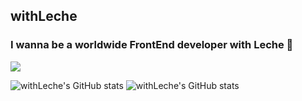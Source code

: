 ## withLeche 
### I wanna be a worldwide FrontEnd developer with Leche 🐺
<a href="#" target="_blank"><img src="https://img.shields.io/badge/HTML5-#000000?style=flat&logo=appveyor&logoColor=#bbb"/></a>
<!--
**withLeche/withLeche** is a ✨ _special_ ✨ repository because its `README.md` (this file) appears on your GitHub profile.

Here are some ideas to get you started:

- 🔭 I’m currently working on ...
- 🌱 I’m currently learning ...
- 👯 I’m looking to collaborate on ...
- 🤔 I’m looking for help with ...
- 💬 Ask me about ...
- 📫 How to reach me: ...
- 😄 Pronouns: ...
- ⚡ Fun fact: ...
-->
![withLeche's GitHub stats](https://github-readme-stats.vercel.app/api?username=withLeche&theme=tokyonight&show_icons=true)
![withLeche's GitHub stats](https://github-readme-stats.vercel.app/api/top-langs/?username=withLeche&theme=tokyonight&show_icons=true)
